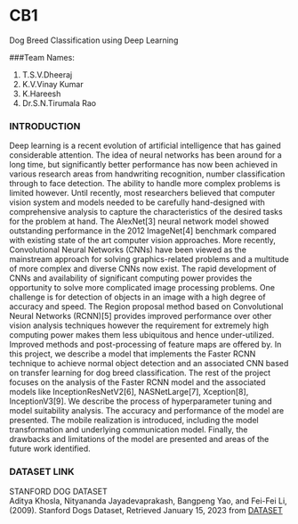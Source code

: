 # CB1
Dog Breed Classification using Deep Learning<br/>

###Team Names:
1. T.S.V.Dheeraj
2. K.V.Vinay Kumar
3. K.Hareesh
4. Dr.S.N.Tirumala Rao

### INTRODUCTION
Deep learning is a recent evolution of artificial intelligence that has gained considerable attention. The idea of neural networks has been around for a long time, but significantly better performance has now been achieved in various research areas from handwriting recognition, number classification through to face detection. The ability to handle more complex problems is limited however. Until recently, most researchers believed that computer vision system and models needed to be carefully hand-designed with comprehensive analysis to capture the characteristics of the desired tasks for the problem at hand. The AlexNet[3] neural network model showed outstanding performance in the 2012 ImageNet[4] benchmark compared with existing state of the art computer vision approaches. More recently, Convolutional Neural Networks (CNNs) have been viewed as the mainstream approach for solving graphics-related problems and a multitude of more complex and diverse CNNs now exist. The rapid development of CNNs and availability of significant computing power provides the opportunity to solve more complicated image processing problems. One challenge is for detection of objects in an image with a high degree of accuracy and speed. The Region proposal method based on Convolutional Neural Networks (RCNN)[5] provides improved performance over other vision analysis techniques however the requirement for extremely high computing power makes them less ubiquitous and hence under-utilized. Improved methods and post-processing of feature maps are offered by. In this project, we describe a model that implements the Faster RCNN technique to achieve normal object detection and an associated CNN based on transfer learning for dog breed classification. The rest of the project focuses on the analysis of the Faster RCNN model and the associated models like InceptionResNetV2[6], NASNetLarge[7], Xception[8], InceptionV3[9]. We describe the process of hyperparameter tuning and model suitability analysis. The accuracy and performance of the model are presented. The mobile realization is introduced, including the model transformation and underlying communication model. Finally, the drawbacks and limitations of the model are presented and areas of the future work identified.

### DATASET LINK
STANFORD DOG DATASET <br/>
Aditya Khosla, Nityananda Jayadevaprakash, Bangpeng Yao, and Fei-Fei Li, (2009). Stanford Dogs Dataset, Retrieved January 15, 2023 from
[DATASET](https://www.kaggle.com/competitions/dog-breed-identification/data)
